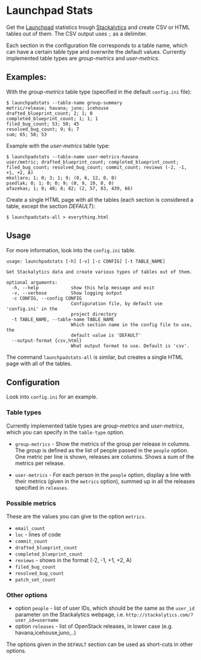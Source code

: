 Launchpad Stats
===============

Get the [Launchpad](https://launchpad.net/) statistics trough
[Stackalytics](http://stackalytics.com/) and create CSV or HTML tables out of
them. The CSV output uses `;` as a delimiter.

Each section in the configuration file corresponds to a table name, which can
have a certain table type and overwrite the default values. Currently
implemented table types are *group-metrics* and *user-metrics*.

## Examples:

With the *group-metrics* table type (specified in the default `config.ini`
file):

    $ launchpadstats --table-name group-summary
    metric/release; havana; juno; icehouse
    drafted_blueprint_count; 2; 1; 0
    completed_blueprint_count; 1; 1; 1
    filed_bug_count; 53; 50; 45
    resolved_bug_count; 9; 6; 7
    sum; 65; 58; 53

Example with the *user-metrics* table type:

    $ launchpadstats --table-name user-metrics-havana
    user/metric; drafted_blueprint_count; completed_blueprint_count; filed_bug_count; resolved_bug_count; commit_count; reviews (-2, -1, +1, +2, A)
    mkollaro; 1; 0; 3; 1; 9; (0, 6, 12, 0, 0)
    psedlak; 0; 1; 0; 0; 9; (0, 9, 19, 0, 0)
    afazekas; 1; 0; 48; 8; 82; (2, 57, 83, 439, 66)

Create a single HTML page with all the tables (each section is considered a
table, except the section *DEFAULT*):

    $ launchpadstats-all > everything.html

## Usage

For more information, look into the `config.ini` table.

    usage: launchpadstats [-h] [-v] [-c CONFIG] [-t TABLE_NAME]

    Get Stackalytics data and create various types of tables out of them.

    optional arguments:
      -h, --help            show this help message and exit
      -v, --verbose         Show logging output
      -c CONFIG, --config CONFIG
                            Configuration file, by default use 'config.ini' in the
                            project directory
      -t TABLE_NAME, --table-name TABLE_NAME
                            Which section name in the config file to use, the
                            default value is 'DEFAULT'
      --output-format {csv,html}
                            What output format to use. Default is 'csv'.

The command `launchpadstats-all` is similar, but creates a single HTML page
with all of the tables.

## Configuration

Look into `config.ini` for an example.

### Table types
Currently implemented table types are *group-metrics* and *user-metrics*, which
you can specify in the `table-type` option.

* `group-metrics` -
Show the metrics of the group per release in columns. The *group* is defined as
the list of people passed in the `people` option.
One metric per line is shown, releases are columns.
Shows a sum of the metrics per release.

* `user-metrics` -
For each person in the `people` option, display a line with their
metrics (given in the `metrics` option), summed up in all the releases
specified in `releases`.


### Possible metrics
These are the values you can give to the option `metrics`.

* `email_count`
* `loc` - lines of code
* `commit_count`
* `drafted_blueprint_count`
* `completed_blueprint_count`
* `reviews` - shows in the format (-2, -1, +1, +2, A)
* `filed_bug_count`
* `resolved_bug_count`
* `patch_set_count`

### Other options
* option `people` - list of user IDs, which should be the same as the `user_id`
  parameter on the Stackalytics webpage, i.e.
  `http://stackalytics.com/?user_id=username`
* option `releases` - list of OpenStack releases, in lower case
  (e.g. havana,icehouse,juno,..)

The options given in the `DEFAULT` section can be used as short-cuts in other
options.
